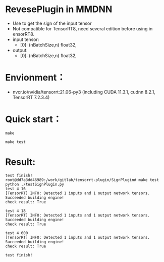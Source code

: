 # RevesePlugin in MMDNN
+ Use to get the sign of the input tensor
+ Not compatible for TensorRT8, need several edition before using in ensorRT8.
+ input tensor:
    - [0]: (nBatchSize,n)   float32,
+ output:
    - [0]: (nBatchSize,n)   float32,

# Envionment：
+ nvcr.io/nvidia/tensorrt:21.06-py3 (including CUDA 11.3.1, cudnn 8.2.1, TensorRT 7.2.3.4)

# Quick start：
```shell
make

make test
```

# Result:
```
test finish!
root@dd7a3dd46989:/work/gitlab/tensorrt-plugin/SignPlugin# make test
python ./testSignPlugin.py
test 4 16
[TensorRT] INFO: Detected 1 inputs and 1 output network tensors.
Succeeded building engine!
check result: True 

test 4 18
[TensorRT] INFO: Detected 1 inputs and 1 output network tensors.
Succeeded building engine!
check result: True 

test 4 600
[TensorRT] INFO: Detected 1 inputs and 1 output network tensors.
Succeeded building engine!
check result: True 

test finish!
```
